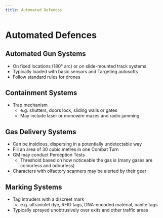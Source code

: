 ```yaml
---
title: Automated Defences
---
```


# Automated Defences

## Automated Gun Systems

- On fixed locations (180° arc) or on slide-mounted track systems
- Typically loaded with basic sensors and Targeting autosofts
- Follow standard rules for drones

## Containment Systems

- Trap mechanism
	- e.g. shutters, doors lock, sliding walls or gates
	- May include laser or monowire mazes and radio jamming

## Gas Delivery Systems

- Can be insidious, dispersing in a potentially undetectable way
- Fill an area of 30 cubic metres in one Combat Turn
- GM may conduct Perception Tests
	- Threshold based on how noticeable the gas is (many gases are colourless and odourless)
- Characters with olfactory scanners may be alerted by their gear

## Marking Systems

- Tag intruders with a discreet mark
	- e.g. ultraviolet dye, RFID tags, DNA-encoded material, nanite tags
- Typically sprayed unobtrusively over exits and other traffic areas
